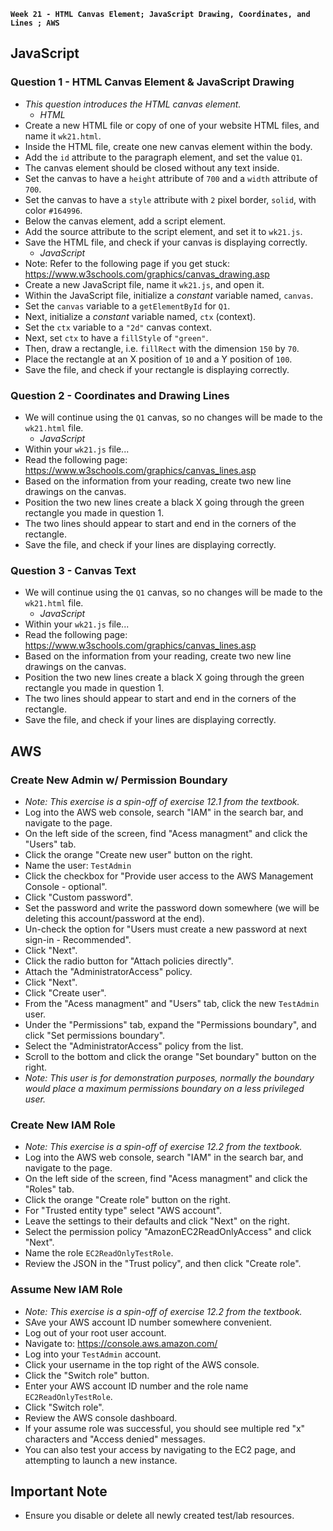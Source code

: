 **`Week 21 - HTML Canvas Element; JavaScript Drawing, Coordinates, and Lines ; AWS `**

## JavaScript

### Question 1 - HTML Canvas Element & JavaScript Drawing
- *This question introduces the HTML canvas element.*
  - *HTML*
- Create a new HTML file or copy of one of your website HTML files, and name it `wk21.html`.
- Inside the HTML file, create one new canvas element within the body.
- Add the `id` attribute to the paragraph element, and set the value `Q1`.
- The canvas element should be closed without any text inside.
- Set the canvas to have a `height` attribute of `700` and a `width` attribute of `700`.
- Set the canvas to have a `style` attribute with `2` pixel border, `solid`, with color `#164996`.
- Below the canvas element, add a script element.
- Add the source attribute to the script element, and set it to `wk21.js`.
- Save the HTML file, and check if your canvas is displaying correctly.
  - *JavaScript*
- Note: Refer to the following page if you get stuck: https://www.w3schools.com/graphics/canvas_drawing.asp
- Create a new JavaScript file, name it `wk21.js`, and open it.
- Within the JavaScript file, initialize a *constant* variable named, `canvas`.
- Set the `canvas` variable to a `getElementById` for `Q1`.
- Next, initialize a *constant* variable named, `ctx` (context).
- Set the `ctx` variable to a `"2d"` canvas context.
- Next, set `ctx` to have a `fillStyle` of `"green"`.
- Then, draw a rectangle, i.e. `fillRect` with the dimension `150` by `70`.
- Place the rectangle at an X position of `10` and a Y position of `100`.
- Save the file, and check if your rectangle is displaying correctly.

### Question 2 - Coordinates and Drawing Lines
- We will continue using the `Q1` canvas, so no changes will be made to the `wk21.html` file.
  - *JavaScript*
- Within your `wk21.js` file...
- Read the following page: https://www.w3schools.com/graphics/canvas_lines.asp
- Based on the information from your reading, create two new line drawings on the canvas.
- Position the two new lines create a black X going through the green rectangle you made in question 1.
- The two lines should appear to start and end in the corners of the rectangle.
- Save the file, and check if your lines are displaying correctly.

### Question 3 - Canvas Text
- We will continue using the `Q1` canvas, so no changes will be made to the `wk21.html` file.
  - *JavaScript*
- Within your `wk21.js` file...
- Read the following page: https://www.w3schools.com/graphics/canvas_lines.asp
- Based on the information from your reading, create two new line drawings on the canvas.
- Position the two new lines create a black X going through the green rectangle you made in question 1.
- The two lines should appear to start and end in the corners of the rectangle.
- Save the file, and check if your lines are displaying correctly.


## AWS

### Create New Admin w/ Permission Boundary
- *Note: This exercise is a spin-off of exercise 12.1 from the textbook.*
- Log into the AWS web console, search "IAM" in the search bar, and navigate to the page.
- On the left side of the screen, find "Acess managment" and click the "Users" tab.
- Click the orange "Create new user" button on the right.
- Name the user: `TestAdmin`
- Click the checkbox for "Provide user access to the AWS Management Console - optional".
- Click "Custom password".
- Set the password and write the password down somewhere (we will be deleting this account/password at the end).
- Un-check the option for "Users must create a new password at next sign-in - Recommended".
- Click "Next".
- Click the radio button for "Attach policies directly".
- Attach the "AdministratorAccess" policy.
- Click "Next".
- Click "Create user".
- From the "Acess managment" and "Users" tab, click the new `TestAdmin` user.
- Under the "Permissions" tab, expand the "Permissions boundary", and click "Set permissions boundary".
- Select the "AdministratorAccess" policy from the list.
- Scroll to the bottom and click the orange "Set boundary" button on the right.
- *Note: This user is for demonstration purposes, normally the boundary would place a maximum permissions boundary on a less privileged user.*

### Create New IAM Role
- *Note: This exercise is a spin-off of exercise 12.2 from the textbook.*
- Log into the AWS web console, search "IAM" in the search bar, and navigate to the page.
- On the left side of the screen, find "Acess managment" and click the "Roles" tab.
- Click the orange "Create role" button on the right.
- For "Trusted entity type" select "AWS account".
- Leave the settings to their defaults and click "Next" on the right.
- Select the permission policy "AmazonEC2ReadOnlyAccess" and click "Next".
- Name the role `EC2ReadOnlyTestRole`.
- Review the JSON in the "Trust policy", and then click "Create role".

### Assume New IAM Role
- *Note: This exercise is a spin-off of exercise 12.2 from the textbook.*
- SAve your AWS account ID number somewhere convenient.
- Log out of your root user account.
- Navigate to: https://console.aws.amazon.com/
- Log into your `TestAdmin` account.
- Click your username in the top right of the AWS console.
- Click the "Switch role" button.
- Enter your AWS account ID number and the role name `EC2ReadOnlyTestRole`.
- Click "Switch role".
- Review the AWS console dashboard.
- If your assume role was successful, you should see multiple red "x" characters and "Access denied" messages.
- You can also test your access by navigating to the EC2 page, and attempting to launch a new instance.

## Important Note
- Ensure you disable or delete all newly created test/lab resources.
